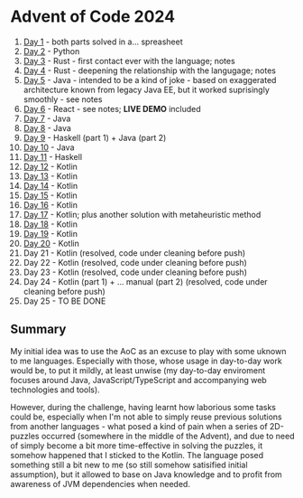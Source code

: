# Advent of Code 2024

1. [Day 1](https://github.com/p-pawel/advent-of-code/tree/master/2024/01) - both parts solved in a... spreasheet
2. [Day 2](https://github.com/p-pawel/advent-of-code/tree/master/2024/02) - Python
3. [Day 3](https://github.com/p-pawel/advent-of-code/tree/master/2024/03) - Rust - first contact ever with the language; notes
4. [Day 4](https://github.com/p-pawel/advent-of-code/tree/master/2024/04) - Rust - deepening the relationship with the langugage; notes
5. [Day 5](https://github.com/p-pawel/advent-of-code/tree/master/2024/05) - Java - intended to be a kind of joke - based on exaggerated architecture known from legacy Java EE, but it worked suprisingly smoothly - see notes
6. [Day 6](https://github.com/p-pawel/advent-of-code/tree/master/2024/06) - React - see notes; **LIVE DEMO** included
7. [Day 7](https://github.com/p-pawel/advent-of-code/tree/master/2024/07) - Java
8. [Day 8](https://github.com/p-pawel/advent-of-code/tree/master/2024/08) - Java
9. [Day 9](https://github.com/p-pawel/advent-of-code/tree/master/2024/09) - Haskell (part 1) + Java (part 2)
10. [Day 10](https://github.com/p-pawel/advent-of-code/tree/master/2024/10) - Java
11. [Day 11](https://github.com/p-pawel/advent-of-code/tree/master/2024/11) - Haskell
12. [Day 12](https://github.com/p-pawel/advent-of-code/tree/master/2024/12) - Kotlin 
13. [Day 13](https://github.com/p-pawel/advent-of-code/tree/master/2024/13) - Kotlin
14. [Day 14](https://github.com/p-pawel/advent-of-code/tree/master/2024/14) - Kotlin
15. [Day 15](https://github.com/p-pawel/advent-of-code/tree/master/2024/15) - Kotlin
16. [Day 16](https://github.com/p-pawel/advent-of-code/tree/master/2024/16) - Kotlin
17. [Day 17](https://github.com/p-pawel/advent-of-code/tree/master/2024/17) - Kotlin; plus another solution with metaheuristic method
18. [Day 18](https://github.com/p-pawel/advent-of-code/tree/master/2024/18) - Kotlin
19. [Day 19](https://github.com/p-pawel/advent-of-code/tree/master/2024/19) - Kotlin
20. [Day 20](https://github.com/p-pawel/advent-of-code/tree/master/2024/20) - Kotlin
21. Day 21 - Kotlin (resolved, code under cleaning before push)
22. Day 22 - Kotlin (resolved, code under cleaning before push)
23. Day 23 - Kotlin (resolved, code under cleaning before push)
24. Day 24 - Kotlin (part 1) + ... manual (part 2) (resolved, code under cleaning before push)
24. Day 25 - TO BE DONE

## Summary

My initial idea was to use the AoC as an excuse to play with some uknown to me languages. Especially with those, whose usage in day-to-day work would be, to put it mildly, at least unwise
(my day-to-day enviroment focuses around Java, JavaScript/TypeScript and accompanying web technologies and tools).

However, during the challenge, having learnt how laborious some tasks could be, especially when I'm not able to simply reuse previous solutions from another languages - what posed a kind of pain when a series of 2D-puzzles occurred (somewhere in the middle of the Advent),
and due to need of simply become a bit more time-effective in solving the puzzles, it somehow happened that I sticked to the Kotlin.
The language posed something still a bit new to me (so still somehow satisified initial assumption), but it allowed to base on Java knowledge and to profit from awareness of JVM dependencies when needed.
